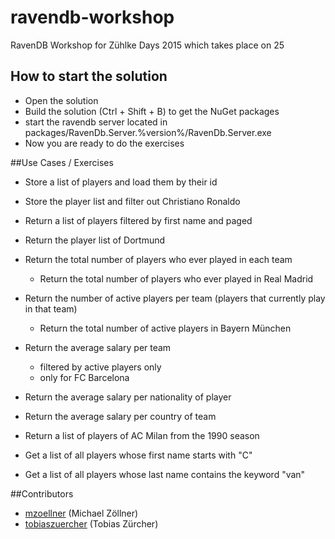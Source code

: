 # ravendb-workshop
RavenDB Workshop for Zühlke Days 2015 which takes place on 25

## How to start the solution
* Open the solution
* Build the solution (Ctrl + Shift + B) to get the NuGet packages
* start the ravendb server located in packages/RavenDb.Server.%version%/RavenDb.Server.exe
* Now you are ready to do the exercises

##Use Cases / Exercises

* Store a list of players and load them by their id
* Store the player list and filter out Christiano Ronaldo
* Return a list of players filtered by first name and paged
* Return the player list of Dortmund
* Return the total number of players who ever played in each team
	* Return the total number of players who ever played in Real Madrid
* Return the number of active players per team (players that currently play in that team)
	* Return the total number of active players in Bayern München
* Return the average salary per team
	* filtered by active players only
	* only for FC Barcelona
* Return the average salary per nationality of player
* Return the average salary per country of team
* Return a list of players of AC Milan from the 1990 season

* Get a list of all players whose first name starts with "C"
* Get a list of all players whose last name contains the keyword "van"

##Contributors
- [mzoellner](https://github.com/mzoellner) (Michael Zöllner)
- [tobiaszuercher](https://github.com/tobiaszuercher) (Tobias Zürcher)
